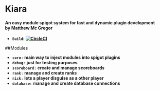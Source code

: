# Kiara
#### An easy module spigot system for fast and dynamic plugin development by Matthew Mc Gregor 

* **`Build`**: **[![CircleCI](https://circleci.com/gh/Langomatisch/Kiara.svg?style=svg)](https://circleci.com/gh/Langomatisch/Kiara)**

##Modules

* **`core:`** **main way to inject modules into spigot plugins**
* **`debug:`** **just for testing purposes**
* **`scoreboard:`** **create and manage scoreboards**
* **`rank:`** **manage and create ranks**
* **`nick:`** **lets a player disguise as a other player**
* **`database:`** **manage and create database connections**